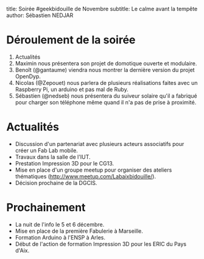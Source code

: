 title: Soirée #geekbidouille de Novembre
subtitle: Le calme avant la tempête 
author: Sébastien NEDJAR

# Déroulement de la soirée
1. Actualités
2. Maximin nous présentera son projet de domotique ouverte et modulaire.
3. Benoît (@gantaume) viendra nous montrer la dernière version du projet OpenDyp.
4. Nicolas (@Zepouet) nous parlera de plusieurs réalisations faites avec un Raspberry Pi, un arduino et pas mal de Ruby.
5. Sébastien (@nedseb) nous présentera du suiveur solaire qu'il a fabriqué pour charger son téléphone même quand il n'a pas de prise à proximité.

# Actualités
- Discussion d'un partenariat avec plusieurs acteurs associatifs pour créer un Fab Lab mobile. 
- Travaux dans la salle de l'IUT.
- Prestation Impression 3D pour le CG13.
- Mise en place d'un groupe meetup pour organiser des ateliers thématiques (http://www.meetup.com/Labaixbidouille/).
- Décision prochaine de la DGCIS.

# Prochainement
- La nuit de l'info le 5 et 6 décembre.
- Mise en place de la première Fabulerie à Marseille.
- Formation Arduino à l'ENSP à Arles.
- Début de l'action de formation Impression 3D pour les ERIC du Pays d'Aix.

